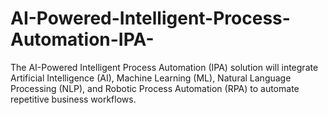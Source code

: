 # AI-Powered-Intelligent-Process-Automation-IPA-
The AI-Powered Intelligent Process Automation (IPA) solution will integrate Artificial Intelligence (AI), Machine Learning (ML), Natural Language Processing (NLP), and Robotic Process Automation (RPA) to automate repetitive business workflows. 
